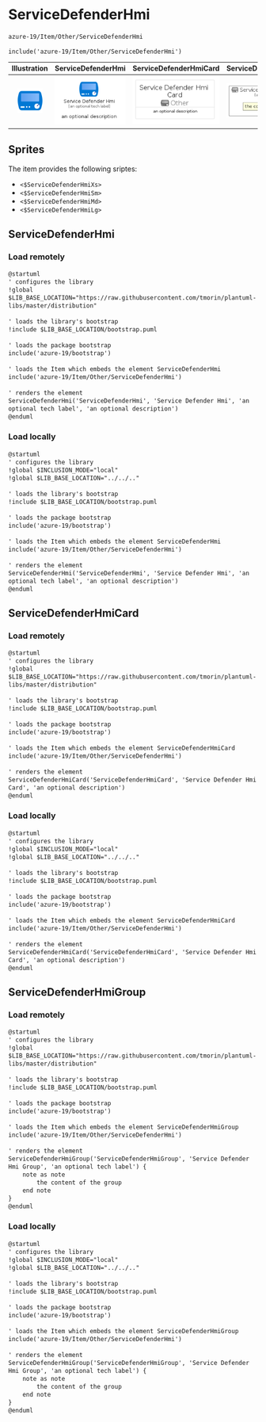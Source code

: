 # ServiceDefenderHmi


```text
azure-19/Item/Other/ServiceDefenderHmi
```

```text
include('azure-19/Item/Other/ServiceDefenderHmi')
```



| Illustration | ServiceDefenderHmi | ServiceDefenderHmiCard | ServiceDefenderHmiGroup |
| :---: | :---: | :---: | :---: |
| ![illustration for Illustration](../../../azure-19/Item/Other/ServiceDefenderHmi.png) | ![illustration for ServiceDefenderHmi](../../../azure-19/Item/Other/ServiceDefenderHmi.Local.png) | ![illustration for ServiceDefenderHmiCard](../../../azure-19/Item/Other/ServiceDefenderHmiCard.Local.png) | ![illustration for ServiceDefenderHmiGroup](../../../azure-19/Item/Other/ServiceDefenderHmiGroup.Local.png) |



## Sprites
The item provides the following sriptes:

- `<$ServiceDefenderHmiXs>`
- `<$ServiceDefenderHmiSm>`
- `<$ServiceDefenderHmiMd>`
- `<$ServiceDefenderHmiLg>`





## ServiceDefenderHmi

### Load remotely
```plantuml
@startuml
' configures the library
!global $LIB_BASE_LOCATION="https://raw.githubusercontent.com/tmorin/plantuml-libs/master/distribution"

' loads the library's bootstrap
!include $LIB_BASE_LOCATION/bootstrap.puml

' loads the package bootstrap
include('azure-19/bootstrap')

' loads the Item which embeds the element ServiceDefenderHmi
include('azure-19/Item/Other/ServiceDefenderHmi')

' renders the element
ServiceDefenderHmi('ServiceDefenderHmi', 'Service Defender Hmi', 'an optional tech label', 'an optional description')
@enduml
```

### Load locally
```plantuml
@startuml
' configures the library
!global $INCLUSION_MODE="local"
!global $LIB_BASE_LOCATION="../../.."

' loads the library's bootstrap
!include $LIB_BASE_LOCATION/bootstrap.puml

' loads the package bootstrap
include('azure-19/bootstrap')

' loads the Item which embeds the element ServiceDefenderHmi
include('azure-19/Item/Other/ServiceDefenderHmi')

' renders the element
ServiceDefenderHmi('ServiceDefenderHmi', 'Service Defender Hmi', 'an optional tech label', 'an optional description')
@enduml
```

## ServiceDefenderHmiCard

### Load remotely
```plantuml
@startuml
' configures the library
!global $LIB_BASE_LOCATION="https://raw.githubusercontent.com/tmorin/plantuml-libs/master/distribution"

' loads the library's bootstrap
!include $LIB_BASE_LOCATION/bootstrap.puml

' loads the package bootstrap
include('azure-19/bootstrap')

' loads the Item which embeds the element ServiceDefenderHmiCard
include('azure-19/Item/Other/ServiceDefenderHmi')

' renders the element
ServiceDefenderHmiCard('ServiceDefenderHmiCard', 'Service Defender Hmi Card', 'an optional description')
@enduml
```

### Load locally
```plantuml
@startuml
' configures the library
!global $INCLUSION_MODE="local"
!global $LIB_BASE_LOCATION="../../.."

' loads the library's bootstrap
!include $LIB_BASE_LOCATION/bootstrap.puml

' loads the package bootstrap
include('azure-19/bootstrap')

' loads the Item which embeds the element ServiceDefenderHmiCard
include('azure-19/Item/Other/ServiceDefenderHmi')

' renders the element
ServiceDefenderHmiCard('ServiceDefenderHmiCard', 'Service Defender Hmi Card', 'an optional description')
@enduml
```

## ServiceDefenderHmiGroup

### Load remotely
```plantuml
@startuml
' configures the library
!global $LIB_BASE_LOCATION="https://raw.githubusercontent.com/tmorin/plantuml-libs/master/distribution"

' loads the library's bootstrap
!include $LIB_BASE_LOCATION/bootstrap.puml

' loads the package bootstrap
include('azure-19/bootstrap')

' loads the Item which embeds the element ServiceDefenderHmiGroup
include('azure-19/Item/Other/ServiceDefenderHmi')

' renders the element
ServiceDefenderHmiGroup('ServiceDefenderHmiGroup', 'Service Defender Hmi Group', 'an optional tech label') {
    note as note
        the content of the group
    end note
}
@enduml
```

### Load locally
```plantuml
@startuml
' configures the library
!global $INCLUSION_MODE="local"
!global $LIB_BASE_LOCATION="../../.."

' loads the library's bootstrap
!include $LIB_BASE_LOCATION/bootstrap.puml

' loads the package bootstrap
include('azure-19/bootstrap')

' loads the Item which embeds the element ServiceDefenderHmiGroup
include('azure-19/Item/Other/ServiceDefenderHmi')

' renders the element
ServiceDefenderHmiGroup('ServiceDefenderHmiGroup', 'Service Defender Hmi Group', 'an optional tech label') {
    note as note
        the content of the group
    end note
}
@enduml
```

